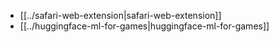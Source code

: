- [[../safari-web-extension|safari-web-extension]]
- [[../huggingface-ml-for-games|huggingface-ml-for-games]]
